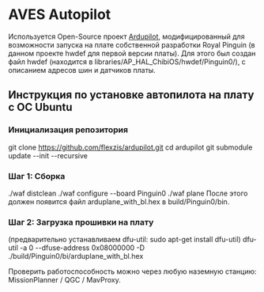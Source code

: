 # AVES Autopilot
Используется Open-Source проект [Ardupilot](https://github.com/ArduPilot/ardupilot), модифицированный для возможности запуска на плате собственной разработки Royal Pinguin (в данном проекте hwdef для первой версии платы).
Для этого был создан файл hwdef (находится в libraries/AP_HAL_ChibiOS/hwdef/Pinguin0/), с описанием адресов шин и датчиков платы.


## Инструкция по установке автопилота на плату с ОС Ubuntu
### Инициализация репозитория
git clone https://github.com/flexzis/ardupilot.git
cd ardupilot
git submodule update --init --recursive


### Шаг 1: Сборка 
./waf distclean
./waf configure --board Pinguin0
./waf plane
После этого должен появится файл arduplane_with_bl.hex в build/Pinguin0/bin.


### 	Шаг 2: Загрузка прошивки на плату 
(предварительно устанавливаем dfu-util: sudo apt-get install dfu-util)
dfu-util -a 0 --dfuse-address 0x08000000 -D ./build/Pinguin0/bi/arduplane_with_bl.hex


Проверить работоспособность можно через любую наземную станцию: MissionPlanner / QGC / MavProxy.
